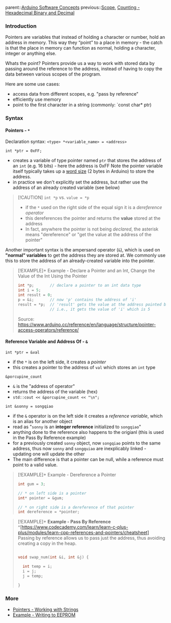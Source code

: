 parent::[Arduino Software Concepts](Arduino%20Software%20Concepts.md)
previous::[Scope](Scope.md), [Counting - Hexadecimal Binary and Decimal](Counting%20-%20Hexadecimal%20Binary%20and%20Decimal.md)

### Introduction

Pointers are variables that instead of holding a character or number, hold an address in memory. This way they “point” to a place in memory - the catch is that the place in memory can function as normal, holding a character, integer or anything else. 

Whats the point? Pointers provide us a way to work with stored data by passing around the reference to the address, instead of having to copy the data between various scopes of the program.

Here are some use cases:
- access data from different scopes, e.g. "pass by reference"
- efficiently use memory
- point to the first character in a string (commonly: `const char* ptr)

### Syntax 

#### Pointers - `*`

Declaration syntax: `<type> *<variable_name> = <address>`

`int *ptr = 0xFF;`
- creates a variable of type pointer named `ptr` that stores the address of an `int` (e.g. 16 bits) - here the address is 0xFF Note the pointer variable itself typically takes up a [word size](word%20size.md) (2 bytes in Arduino) to store the address.
- in practice we don't explicitly set the address, but rather use the address of an already created variable (see below)

> [!CAUTION] `int *p` vs. `value = *p`
> - if the `*` used on the right side of the equal sign it is a _dereference operator_
> - this dereferences the pointer and returns the **value** stored at the address
> - In fact, anywhere the pointer is not being _declared_, the asterisk means "dereference" or "get the value at the address of the pointer"

Another important syntax is the ampersand operator (`&`), which is used on **"normal" variables** to get the address they are stored at.  We commonly use this to store the address of an already-created variable into the pointer.

> [!EXAMPLE]+ Example - Declare a Pointer and an Int, Change the Value of the Int Using the Pointer
> ```cpp
> int *p;       // declare a pointer to an int data type
> int i = 5;
> int result = 0;
> p = &i;       // now 'p' contains the address of 'i'
> result = *p;  // 'result' gets the value at the address pointed by 'p'
>               // i.e., it gets the value of 'i' which is 5
> ```
> Source: https://www.arduino.cc/reference/en/language/structure/pointer-access-operators/reference/

#### Reference Variable and Address Of - `&`
`int *ptr = &val`
- if the `*` is on the left side, it creates a _pointer_
- this creates a pointer to the address of `val` which stores an `int` type

`&porcupine_count`
 - `&` is the "address of operator"
- returns the address of the variable (hex)
- `std::cout << &porcupine_count << "\n";`

`int &sonny = songqiao`
- if the `&` operator is on the left side it creates a _reference variable_, which is an alias for another object
- read as "`sonny` is an **integer reference** initialized to `songqiao`"
- anything done to the reference also happens to the origianl (this is used in the Pass By Reference example)
- for a previously created `sonny` object, now `songqiao` points to the same address, thus now `sonny` and `songquiao` are inexplicably linked - updating one will update the other
- The main difference is that a pointer can be null, while a reference must point to a valid value.

> [!EXAMPLE]+ Example - Dereference a Pointer
> ```cpp
> int gum = 3;
> 
> // * on left side is a pointer
> int* pointer = &gum;
> 
> // * on right side is a dereference of that pointer
> int dereference = *pointer;
> ```

> [!EXAMPLE]+ **Example - Pass By Reference** ^[https://www.codecademy.com/learn/learn-c-plus-plus/modules/learn-cpp-references-and-pointers/cheatsheet]
> Passing by reference allows us to pass just the address, thus avoiding creating a copy in the heap.
> 
> ```cpp
> 
> void swap_num(int &i, int &j) {
> 
>   int temp = i;
>   i = j;
>   j = temp;
> 
> }
> ```

### More 
- [Pointers - Working with Strings](Pointers%20-%20Working%20with%20Strings.md)
- [Example - Writing to EEPROM](Example%20-%20Writing%20to%20EEPROM.md)